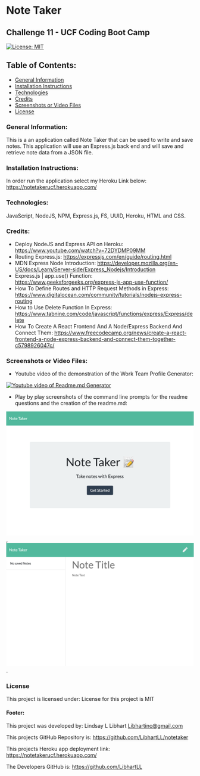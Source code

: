 # Note Taker
## Challenge 11 - UCF Coding Boot Camp

[![License: MIT](https://img.shields.io/badge/License-MIT-yellow.svg)](https://opensource.org/licenses/MIT)

## Table of Contents:
* [General Information](#general)
* [Installation Instructions](#installation)
* [Technologies](#technologies)
* [Credits](#credits)
* [Screenshots or Video Files](#screenshots)
* [License](#license)

### General Information:
This is a an application called Note Taker that can be used to write and save notes. This application will use an Express.js back end and will save and retrieve note data from a JSON file.

### Installation Instructions:
In order run the application select my Heroku Link below:
https://notetakerucf.herokuapp.com/

### Technologies:
JavaScript, NodeJS, NPM, Express.js, FS, UUID, Heroku, HTML and CSS.

### Credits:
* Deploy NodeJS and Express API on Heroku: https://www.youtube.com/watch?v=72DYDMP09MM
* Routing Express.js: https://expressjs.com/en/guide/routing.html
* MDN Express Node Introduction: https://developer.mozilla.org/en-US/docs/Learn/Server-side/Express_Nodejs/Introduction
* Express.js | app.use() Function: https://www.geeksforgeeks.org/express-js-app-use-function/
* How To Define Routes and HTTP Request Methods in Express: https://www.digitalocean.com/community/tutorials/nodejs-express-routing
* How to Use Delete Function In Express: https://www.tabnine.com/code/javascript/functions/express/Express/delete
* How To Create A React Frontend And A Node/Express Backend And Connect Them: https://www.freecodecamp.org/news/create-a-react-frontend-a-node-express-backend-and-connect-them-together-c5798926047c/

### Screenshots or Video Files:

* Youtube video of the demonstration of the Work Team Profile Generator:

[![Youtube video of Readme.md Generator](/Images/Tile%20Sheet.jpg)](https://youtu.be/xsc3DpIN-WQ)

* Play by play screenshots of the command line prompts for the readme questions and the creation of the readme.md:

![Screenshot](/assets/noteindex.png),
![Screenshot](/assets/notes.png).

### License
This project is licensed under:
License for this project is MIT

#### Footer:
This project was developed by:
Lindsay L Libhart
Libhartinc@gmail.com

This projects GitHub Repository is:
https://github.com/LibhartLL/notetaker

This projects Heroku app deployment link:
https://notetakerucf.herokuapp.com/

The Developers GitHub is:
https://github.com/LibhartLL
